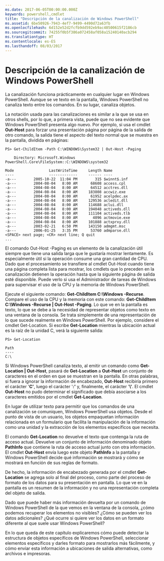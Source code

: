 ```yaml
---
ms.date: 2017-06-05T00:00:00.000Z
keywords: powershell,cmdlet
title: "Descripción de la canalización de Windows PowerShell"
ms.assetid: 6be50926-7943-4ef7-9499-4490d72a63fb
ms.openlocfilehash: 6d152e52d2fcfb9dd592eb9ac40500615f2186cb
ms.sourcegitcommit: 74255f0b5f386a072458af058a15240140acb294
ms.translationtype: HT
ms.contentlocale: es-ES
ms.lasthandoff: 08/03/2017
---
```

# <a name="understanding-the-windows-powershell-pipeline"></a>Descripción de la canalización de Windows PowerShell
La canalización funciona prácticamente en cualquier lugar en Windows PowerShell. Aunque se ve texto en la pantalla, Windows PowerShell no canaliza texto entre los comandos. En su lugar, canaliza objetos.

La notación usada para las canalizaciones es similar a la que se usa en otros shells, por lo que, a primera vista, puede que no sea evidente que Windows PowerShell presenta algo nuevo. Por ejemplo, si usa el cmdlet **Out-Host** para forzar una presentación página por página de la salida de otro comando, la salida tiene el aspecto del texto normal que se muestra en la pantalla, dividida en páginas:

```
PS> Get-ChildItem -Path C:\WINDOWS\System32 | Out-Host -Paging

    Directory: Microsoft.Windows PowerShell.Core\FileSystem::C:\WINDOWS\system32

Mode                LastWriteTime     Length Name
----                -------------     ------ ----
-a---        2005-10-22  11:04 PM        315 $winnt$.inf
-a---        2004-08-04   8:00 AM      68608 access.cpl
-a---        2004-08-04   8:00 AM      64512 acctres.dll
-a---        2004-08-04   8:00 AM     183808 accwiz.exe
-a---        2004-08-04   8:00 AM      61952 acelpdec.ax
-a---        2004-08-04   8:00 AM     129536 acledit.dll
-a---        2004-08-04   8:00 AM     114688 aclui.dll
-a---        2004-08-04   8:00 AM     194048 activeds.dll
-a---        2004-08-04   8:00 AM     111104 activeds.tlb
-a---        2004-08-04   8:00 AM       4096 actmovie.exe
-a---        2004-08-04   8:00 AM     101888 actxprxy.dll
-a---        2003-02-21   6:50 PM     143150 admgmt.msc
-a---        2006-01-25   3:35 PM      53760 admparse.dll
<SPACE> next page; <CR> next line; Q quit
...
```

El comando Out-Host -Paging es un elemento de la canalización útil siempre que tiene una salida larga que le gustaría mostrar lentamente. Es especialmente útil si la operación consume una gran cantidad de CPU. Dado que el procesamiento se transfiere al cmdlet Out-Host cuando tiene una página completa lista para mostrar, los cmdlets que lo preceden en la canalización detienen la operación hasta que la siguiente página de salida esté disponible. Puede verlo si usa el Administrador de tareas de Windows para supervisar el uso de la CPU y la memoria de Windows PowerShell.

Ejecute el siguiente comando: **Get-ChildItem C:\\Windows -Recurse**. Compare el uso de la CPU y la memoria con este comando: **Get-ChildItem C:\\Windows -Recurse | Out-Host -Paging**. Lo que ve en la pantalla es texto, lo que se debe a la necesidad de representar objetos como texto en una ventana de la consola. Se trata simplemente de una representación de lo que sucede realmente en Windows PowerShell. Por ejemplo, considere el cmdlet Get-Location. Si escribe **Get-Location** mientras la ubicación actual es la raíz de la unidad C, verá la siguiente salida:

```
PS> Get-Location

Path
----
C:\
```

Si Windows PowerShell canaliza texto, al emitir un comando como **Get-Location | Out-Host**, pasará de **Get-Location** a **Out-Host** un conjunto de caracteres en el orden en que se muestran en la pantalla. En otras palabras, si fuera a ignorar la información de encabezado, **Out-Host** recibiría primero el carácter '**C'**, luego el carácter '**:'** y, finalmente, el carácter '**\\'**. El cmdlet **Out-Host** no pudo determinar el significado que debía asociarse a los caracteres emitidos por el cmdlet **Get-Location**.

En lugar de utilizar texto para permitir que los comandos de una canalización se comuniquen, Windows PowerShell usa objetos. Desde el punto de vista de un usuario, los objetos empaquetan información relacionada en un formulario que facilita la manipulación de la información como una unidad y la extracción de los elementos específicos que necesita.

El comando **Get-Location** no devuelve el texto que contenga la ruta de acceso actual. Devuelve un conjunto de información denominado objeto **PathInfo** que contiene la ruta de acceso actual junto con otra información. El cmdlet **Out-Host** envía luego este objeto **PathInfo** a la pantalla y Windows PowerShell decide qué información se mostrará y cómo se mostrará en función de sus reglas de formato.

De hecho, la información de encabezado generada por el cmdlet **Get-Location** se agrega solo al final del proceso, como parte del proceso de formato de los datos para su presentación en pantalla. Lo que ve en la pantalla es un resumen de la información y no una representación completa del objeto de salida.

Dado que puede haber más información devuelta por un comando de Windows PowerShell de la que vemos en la ventana de la consola, ¿cómo podemos recuperar los elementos no visibles? ¿Cómo se pueden ver los datos adicionales? ¿Qué ocurre si quiere ver los datos en un formato diferente al que suele usar Windows PowerShell?

En lo que queda de este capítulo explicaremos cómo puede detectar la estructura de objetos específicos de Windows PowerShell, seleccionar elementos específicos y darles formato para mostrarlos más fácilmente, y cómo enviar esta información a ubicaciones de salida alternativas, como archivos e impresoras.

